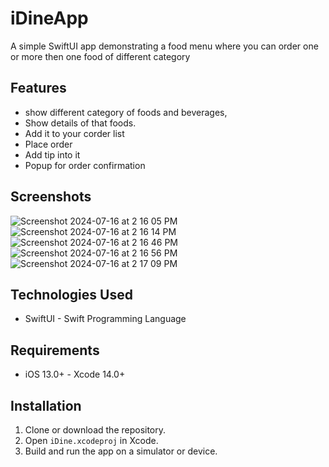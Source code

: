 # iDineApp

A simple SwiftUI app demonstrating a food menu where you can order one or more then one food of different category 

## Features  
- show different category of foods and beverages,
- Show details of that foods. 
- Add it to your corder list
- Place order 
- Add tip into it
- Popup for order confirmation

## Screenshots 

![Screenshot 2024-07-16 at 2 16 05 PM](https://github.com/user-attachments/assets/6cd18cde-8df1-4222-aa3c-601d57d7d2cf)
![Screenshot 2024-07-16 at 2 16 14 PM](https://github.com/user-attachments/assets/8e4ed562-ccb3-4ac0-b271-372670a025cd)
![Screenshot 2024-07-16 at 2 16 46 PM](https://github.com/user-attachments/assets/08e23bbb-d02a-4774-9015-833ebbf1a2a2)
![Screenshot 2024-07-16 at 2 16 56 PM](https://github.com/user-attachments/assets/34125f33-2bb4-48a9-986a-f2a64c32e8ae)
![Screenshot 2024-07-16 at 2 17 09 PM](https://github.com/user-attachments/assets/b27a4f80-bdd7-464d-8718-51117b7cc8e0)

## Technologies Used

 - SwiftUI - Swift Programming Language

 ## Requirements 
- iOS 13.0+ - Xcode 14.0+ 

## Installation 

1. Clone or download the repository. 
2. Open `iDine.xcodeproj` in Xcode. 
3. Build and run the app on a simulator or device. 
